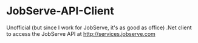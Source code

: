 JobServe-API-Client
===================

Unofficial (but since I work for JobServe, it's as good as office) .Net client to access the JobServe API at http://services.jobserve.com
